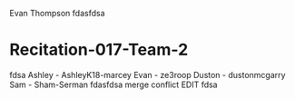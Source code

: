 Evan Thompson
fdasfdsa
# Recitation-017-Team-2
fdsa
Ashley - AshleyK18-marcey 
Evan - ze3roop
Duston - dustonmcgarry 
Sam - Sham-Serman
fdasfdsa
merge conflict EDIT
fdsa